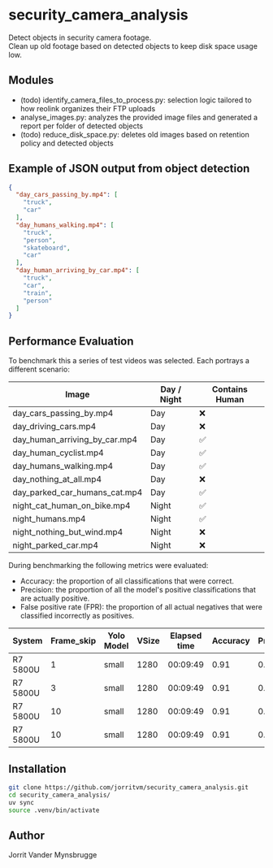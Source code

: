 # security_camera_analysis

Detect objects in security camera footage.  
Clean up old footage based on detected objects to keep disk space usage low.

## Modules

- (todo) identify_camera_files_to_process.py: selection logic tailored to how reolink organizes their FTP uploads
- analyse_images.py: analyzes the provided image files and generated a report per folder of detected objects
- (todo) reduce_disk_space.py: deletes old images based on retention policy and detected objects

## Example of JSON output from object detection

```json
{
  "day_cars_passing_by.mp4": [
    "truck",
    "car"
  ],
  "day_humans_walking.mp4": [
    "truck",
    "person",
    "skateboard",
    "car"
  ],
  "day_human_arriving_by_car.mp4": [
    "truck",
    "car",
    "train",
    "person"
  ]
}
```

## Performance Evaluation

To benchmark this a series of test videos was selected. Each portrays a different scenario:

 Image                         | Day / Night | Contains Human 
-------------------------------|-------------|----------------
 day_cars_passing_by.mp4       | Day         | ❌              
 day_driving_cars.mp4          | Day         | ❌              
 day_human_arriving_by_car.mp4 | Day         | ✅              
 day_human_cyclist.mp4         | Day         | ✅              
 day_humans_walking.mp4        | Day         | ✅              
 day_nothing_at_all.mp4        | Day         | ❌              
 day_parked_car_humans_cat.mp4 | Day         | ✅              
 night_cat_human_on_bike.mp4   | Night       | ✅              
 night_humans.mp4              | Night       | ✅              
 night_nothing_but_wind.mp4    | Night       | ❌              
 night_parked_car.mp4          | Night       | ❌              

During benchmarking the following metrics were evaluated:

- Accuracy: the proportion of all classifications that were correct.
- Precision: the proportion of all the model's positive classifications that are actually positive.
- False positive rate (FPR): the proportion of all actual negatives that were classified incorrectly as positives.

 System   | Frame_skip | Yolo Model | VSize | Elapsed time | Accuracy | Precision | FPR  
----------|------------|------------|-------|--------------|----------|-----------|------
 R7 5800U | 1          | small      | 1280  | 00:09:49     | 0.91     | 0.83      | 0.10 
 R7 5800U | 3          | small      | 1280  | 00:09:49     | 0.91     | 0.83      | 0.10 
 R7 5800U | 10         | small      | 1280  | 00:09:49     | 0.91     | 0.83      | 0.10 
 R7 5800U | 10         | small      | 1280  | 00:09:49     | 0.91     | 0.83      | 0.10 

## Installation

```bash
git clone https://github.com/jorritvm/security_camera_analysis.git
cd security_camera_analysis/
uv sync
source .venv/bin/activate
```

## Author

Jorrit Vander Mynsbrugge 



